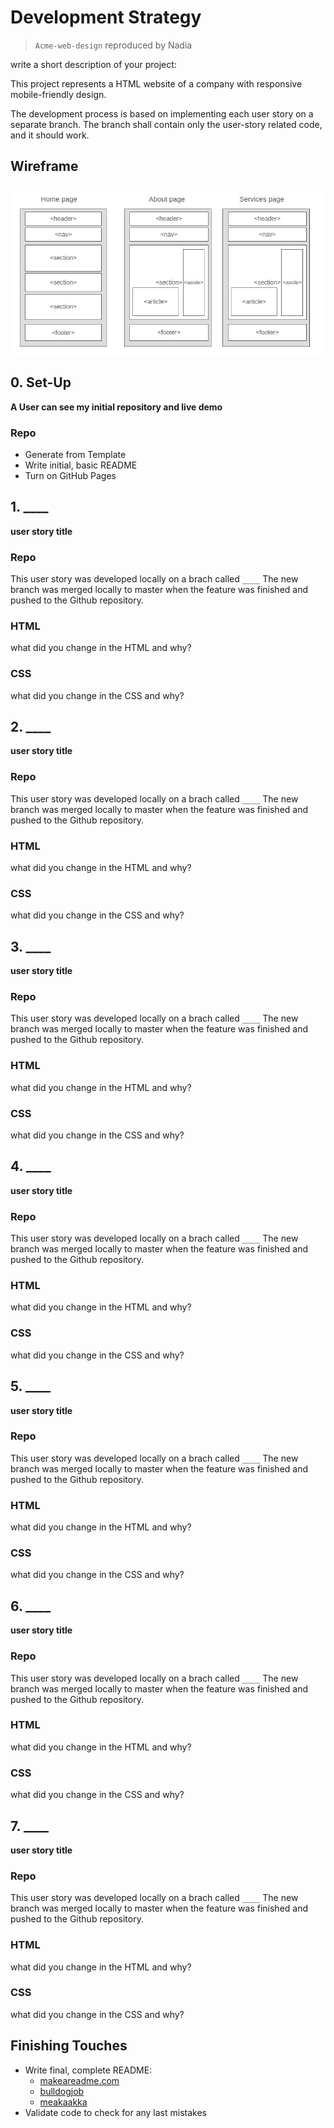 # Development Strategy

> `Acme-web-design` reproduced by Nadia

write a short description of your project:

This project represents a HTML website of a company with responsive mobile-friendly design. 

The development process is based on implementing each user story on a separate branch. The branch shall contain only the user-story related code, and it should work.

## Wireframe

<!-- include a wireframe for your project in this repository, and display it here -->
<!-- wireframe.cc is a good site for getting started with wireframes -->

![wireframe](./wireframe_Acme_pages.jpg)

## 0. Set-Up

__A User can see my initial repository and live demo__

### Repo

- Generate from Template
- Write initial, basic README
- Turn on GitHub Pages

## 1. ____

__user story title__

### Repo

This user story was developed locally on a brach called `____`
The new branch was merged locally to master when the feature was finished and pushed to the Github repository.

### HTML

what did you change in the HTML and why?

### CSS

what did you change in the CSS and why?

## 2. ____

__user story title__

### Repo

This user story was developed locally on a brach called `____`
The new branch was merged locally to master when the feature was finished and pushed to the Github repository.

### HTML

what did you change in the HTML and why?

### CSS

what did you change in the CSS and why?

## 3. ____

__user story title__

### Repo

This user story was developed locally on a brach called `____`
The new branch was merged locally to master when the feature was finished and pushed to the Github repository.

### HTML

what did you change in the HTML and why?

### CSS

what did you change in the CSS and why?

## 4. ____

__user story title__

### Repo

This user story was developed locally on a brach called `____`
The new branch was merged locally to master when the feature was finished and pushed to the Github repository.

### HTML

what did you change in the HTML and why?

### CSS

what did you change in the CSS and why?

## 5. ____

__user story title__

### Repo

This user story was developed locally on a brach called `____`
The new branch was merged locally to master when the feature was finished and pushed to the Github repository.

### HTML

what did you change in the HTML and why?

### CSS

what did you change in the CSS and why?

## 6. ____

__user story title__

### Repo

This user story was developed locally on a brach called `____`
The new branch was merged locally to master when the feature was finished and pushed to the Github repository.

### HTML

what did you change in the HTML and why?

### CSS

what did you change in the CSS and why?

## 7. ____

__user story title__

### Repo

This user story was developed locally on a brach called `____`
The new branch was merged locally to master when the feature was finished and pushed to the Github repository.

### HTML

what did you change in the HTML and why?

### CSS

what did you change in the CSS and why?

## Finishing Touches

- Write final, complete README:
  - [makeareadme.com](https://www.makeareadme.com/)
  - [bulldogjob](https://bulldogjob.com/news/449-how-to-write-a-good-readme-for-your-github-project)
  - [meakaakka](https://medium.com/@meakaakka/a-beginners-guide-to-writing-a-kickass-readme-7ac01da88ab3)
- Validate code to check for any last mistakes
